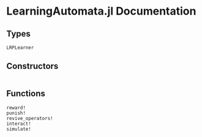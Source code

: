 # LearningAutomata.jl Documentation

## Types

```@docs
LRPLearner
```

## Constructors

```@docs
```

## Functions

```@docs
reward!
punish!
revive_operators!
interact!
simulate!
```
